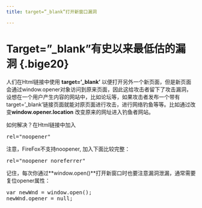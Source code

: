 ```yaml
---
title: target=”_blank”打开新窗口漏洞

---
```

# Target=”_blank”有史以来最低估的漏洞 {.bige20}

人们在Html链接中使用 **target=’_blank’** 以便打开另外一个新页面，但是新页面会通过window.opener对象访问到原来页面，因此这给攻击者留下了攻击漏洞，设想在一个用户产生内容的网站中，比如论坛等，如果攻击者发布一个带有target=&#8217;_blank&#8217;链接页面就能对原页面进行攻击，进行网络钓鱼等等。比如通过改变**window.opener.location** 改变原来的网址进入钓鱼者网站。

如何解决？在Html链接中加入

<pre id="3da3">rel="noopener"</pre>

注意，FireFox不支持noopener, 加入下面比较完整：

<pre id="4f17">rel="noopener noreferrer"</pre>

记住，每次你通过**window.open()**打开新窗口时也要注意漏洞泄漏，通常需要复位opener属性：

<pre id="23ab">var newWnd = window.open();
newWnd.opener = null;</pre>
